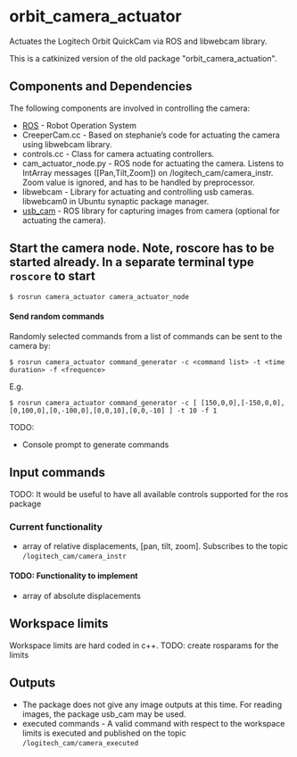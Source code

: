 # orbit_camera_actuator

Actuates the Logitech Orbit QuickCam via ROS and libwebcam library. 

This is a catkinized version of the old package "orbit_camera_actuation".

## Components and Dependencies

The following components are involved in controlling the camera:
* [ROS](http://www.ros.org) - Robot Operation System
* CreeperCam.cc - Based on stephanie’s code for actuating the camera using libwebcam library.
* controls.cc - Class for camera actuating controllers.
* cam_actuator_node.py - ROS node for actuating the camera. Listens to IntArray messages ([Pan,Tilt,Zoom]) on /logitech_cam/camera_instr. Zoom value is ignored, and has to be handled by preprocessor.
* libwebcam - Library for actuating and controlling usb cameras. libwebcam0 in Ubuntu synaptic package manager.
* [usb_cam](http://www.ros.org/wiki/usb_cam) - ROS library for capturing images from camera  (optional for actuating the camera).

## Start the camera node. Note, roscore has to be started already. In a separate terminal type `roscore` to start

    $ rosrun camera_actuator camera_actuator_node

#### Send random commands
Randomly selected commands from a list of commands can be sent to the camera by:

    $ rosrun camera_actuator command_generator -c <command list> -t <time duration> -f <frequence>

E.g.

    $ rosrun camera_actuator command_generator -c [ [150,0,0],[-150,0,0],[0,100,0],[0,-100,0],[0,0,10],[0,0,-10] ] -t 10 -f 1

TODO: 
* Console prompt to generate commands

## Input commands
TODO: It would be useful to have all available controls supported for the ros package

### Current functionality
* array of relative displacements, [pan, tilt, zoom]. Subscribes to the topic `/logitech_cam/camera_instr`

#### TODO: Functionality to implement
* array of absolute displacements

## Workspace limits
Workspace limits are hard coded in c++. 
TODO: create rosparams for the limits

## Outputs
* The package does not give any image outputs at this time. For reading images, the package usb_cam may be used.
* executed commands - A valid command with respect to the workspace limits is executed and published on the topic `/logitech_cam/camera_executed`

